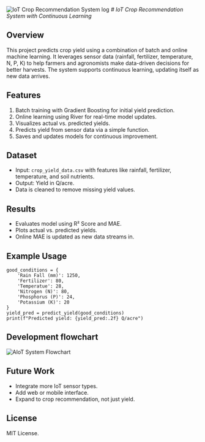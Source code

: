 
![IoT Crop Recommendation System log](https://github.com/Vosty17/Logo.png/blob/main/IMG-20250702-WA0016.jpg)
*# IoT Crop Recommendation System with Continuous Learning*

## Overview

This project predicts crop yield using a combination of batch and online machine learning. It leverages sensor data (rainfall, fertilizer, temperature, N, P, K) to help farmers and agronomists make data-driven decisions for better harvests. The system supports continuous learning, updating itself as new data arrives.

## Features

1. Batch training with Gradient Boosting for initial yield prediction.
2. Online learning using River for real-time model updates.
3. Visualizes actual vs. predicted yields.
4. Predicts yield from sensor data via a simple function.
5. Saves and updates models for continuous improvement.

## Dataset

- Input: `crop_yield_data.csv` with features like rainfall, fertilizer, temperature, and soil nutrients.
- Output: Yield in Q/acre.
- Data is cleaned to remove missing yield values.

## Results

- Evaluates model using R² Score and MAE.
- Plots actual vs. predicted yields.
- Online MAE is updated as new data streams in.

## Example Usage

```
good_conditions = {
    'Rain Fall (mm)': 1250,
    'Fertilizer': 80,
    'Temperatue': 28,
    'Nitrogen (N)': 80,
    'Phosphorus (P)': 24,
    'Potassium (K)': 20
}
yield_pred = predict_yield(good_conditions)
print(f"Predicted yield: {yield_pred:.2f} Q/acre")
```
## Development flowchart 
![AIoT System Flowchart](https://github.com/Vosty17/Flowchart.png/blob/main/deepseek_mermaid_20250702_6e3c56%20(1).png)

## Future Work

- Integrate more IoT sensor types.
- Add web or mobile interface.
- Expand to crop recommendation, not just yield.

## License

MIT License.
